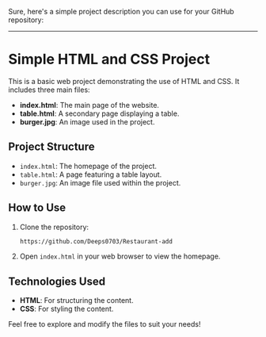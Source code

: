 Sure, here's a simple project description you can use for your GitHub repository:

---

# Simple HTML and CSS Project

This is a basic web project demonstrating the use of HTML and CSS. It includes three main files:

- **index.html**: The main page of the website.
- **table.html**: A secondary page displaying a table.
- **burger.jpg**: An image used in the project.

## Project Structure

- `index.html`: The homepage of the project.
- `table.html`: A page featuring a table layout.
- `burger.jpg`: An image file used within the project.

## How to Use

1. Clone the repository:
    ```sh
   https://github.com/Deeps0703/Restaurant-add

2. Open `index.html` in your web browser to view the homepage.

## Technologies Used

- **HTML**: For structuring the content.
- **CSS**: For styling the content.

Feel free to explore and modify the files to suit your needs!

